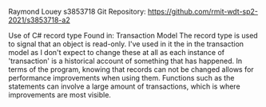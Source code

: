 Raymond Louey
s3853718 
Git Repository: https://github.com/rmit-wdt-sp2-2021/s3853718-a2

Use of C# record type
Found in: Transaction Model
The record type is used to signal that an object is read-only. I've used in it the in the transaction model as I don't expect
to change these at all as each instance of 'transaction' is a historical account of something that has happened. In terms of the
program, knowing that records can not be changed allows for performance improvements when using them. Functions such as the statements
can involve a large amount of transactions, which is where improvements are most visible.